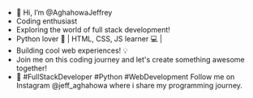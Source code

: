 - 👋 Hi, I’m @AghahowaJeffrey
- Coding enthusiast
- Exploring the world of full stack development!
- Python lover 🐍 | HTML, CSS, JS learner 💻 |
- Building cool web experiences! 💡
- Join me on this coding journey and let's create something awesome together!
- 🌟 #FullStackDeveloper #Python #WebDevelopment
Follow me on Instagram @jeff_aghahowa where i share my programming journey.

<!---
WHY I GOT INTO PROGRAMMING?
Programming has always been something that seems to blow my mind away, even when i had no idea what it was. 
I have always been facinated by it right from a very young age. The fact that i could solve probems, create, invent
and put things together and see them come to live has always beeen my drive.
--->
